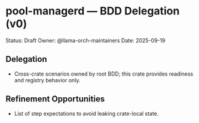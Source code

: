 # pool-managerd — BDD Delegation (v0)

Status: Draft
Owner: @llama-orch-maintainers
Date: 2025-09-19

## Delegation

- Cross-crate scenarios owned by root BDD; this crate provides readiness and registry behavior only.

## Refinement Opportunities

- List of step expectations to avoid leaking crate-local state.

